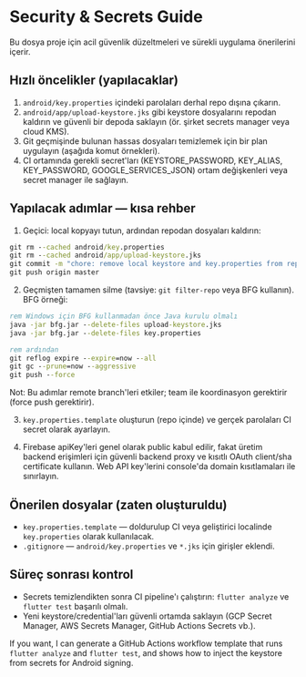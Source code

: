 # Security & Secrets Guide

Bu dosya proje için acil güvenlik düzeltmeleri ve sürekli uygulama önerilerini içerir.

## Hızlı öncelikler (yapılacaklar)
1. `android/key.properties` içindeki parolaları derhal repo dışına çıkarın.
2. `android/app/upload-keystore.jks` gibi keystore dosyalarını repodan kaldırın ve güvenli bir depoda saklayın (ör. şirket secrets manager veya cloud KMS).
3. Git geçmişinde bulunan hassas dosyaları temizlemek için bir plan uygulayın (aşağıda komut örnekleri).
4. CI ortamında gerekli secret'ları (KEYSTORE_PASSWORD, KEY_ALIAS, KEY_PASSWORD, GOOGLE_SERVICES_JSON) ortam değişkenleri veya secret manager ile sağlayın.

## Yapılacak adımlar — kısa rehber
1) Geçici: local kopyayı tutun, ardından repodan dosyaları kaldırın:

```cmd
git rm --cached android/key.properties
git rm --cached android/app/upload-keystore.jks
git commit -m "chore: remove local keystore and key.properties from repo"
git push origin master
```

2) Geçmişten tamamen silme (tavsiye: `git filter-repo` veya BFG kullanın). BFG örneği:

```cmd
rem Windows için BFG kullanmadan önce Java kurulu olmalı
java -jar bfg.jar --delete-files upload-keystore.jks
java -jar bfg.jar --delete-files key.properties

rem ardından
git reflog expire --expire=now --all
git gc --prune=now --aggressive
git push --force
```

Not: Bu adımlar remote branch'leri etkiler; team ile koordinasyon gerektirir (force push gerektirir).

3) `key.properties.template` oluşturun (repo içinde) ve gerçek parolaları CI secret olarak ayarlayın.

4) Firebase apiKey'leri genel olarak public kabul edilir, fakat üretim backend erişimleri için güvenli backend proxy ve kısıtlı OAuth client/sha certificate kullanın. Web API key'lerini console'da domain kısıtlamaları ile sınırlayın.

## Önerilen dosyalar (zaten oluşturuldu)
- `key.properties.template` — doldurulup CI veya geliştirici localinde `key.properties` olarak kullanılacak.
- `.gitignore` — `android/key.properties` ve `*.jks` için girişler eklendi.

## Süreç sonrası kontrol
- Secrets temizlendikten sonra CI pipeline'ı çalıştırın: `flutter analyze` ve `flutter test` başarılı olmalı.
- Yeni keystore/credential'ları güvenli ortamda saklayın (GCP Secret Manager, AWS Secrets Manager, GitHub Actions Secrets vb.).

If you want, I can generate a GitHub Actions workflow template that runs `flutter analyze` and `flutter test`, and shows how to inject the keystore from secrets for Android signing.
